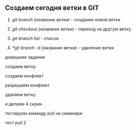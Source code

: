 ## Создаем сегодня ветки в GIT

1. *git branch (название ветки)* - создание новой ветки

2. *git checkout (название ветки)* - переход на другую ветку 

3. *git branch* list - список

4. *git branch -d (название ветки) - удаление ветки

домашнее задание

создаем ветку

создаем конфликт

разрешаем конфликт

удаляем ветку

и делаем 4 скрин

тестируем команду pull на семинаре

тест pull 2
